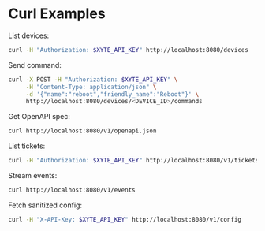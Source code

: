 # Curl Examples

List devices:
```bash
curl -H "Authorization: $XYTE_API_KEY" http://localhost:8080/devices
```

Send command:
```bash
curl -X POST -H "Authorization: $XYTE_API_KEY" \
     -H "Content-Type: application/json" \
     -d '{"name":"reboot","friendly_name":"Reboot"}' \
     http://localhost:8080/devices/<DEVICE_ID>/commands
```

Get OpenAPI spec:
```bash
curl http://localhost:8080/v1/openapi.json
```

List tickets:
```bash
curl -H "Authorization: $XYTE_API_KEY" http://localhost:8080/v1/tickets
```

Stream events:
```bash
curl http://localhost:8080/v1/events
```

Fetch sanitized config:
```bash
curl -H "X-API-Key: $XYTE_API_KEY" http://localhost:8080/v1/config
```

